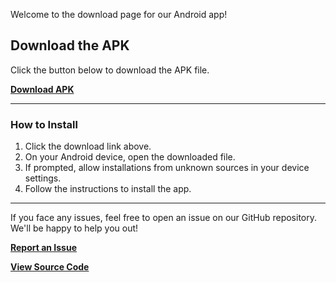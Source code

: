 Welcome to the download page for our Android app!

## Download the APK
Click the button below to download the APK file.

[**Download APK**](yoga-guide.apk)

---

### How to Install
1. Click the download link above.
2. On your Android device, open the downloaded file.
3. If prompted, allow installations from unknown sources in your device settings.
4. Follow the instructions to install the app.

---

If you face any issues, feel free to open an issue on our GitHub repository. We'll be happy to help you out!

[**Report an Issue**](https://github.com/ThePurpleJedi/qidk-posture-guidance/issues)
    
[**View Source Code**](https://github.com/ThePurpleJedi/qidk-posture-guidance)
